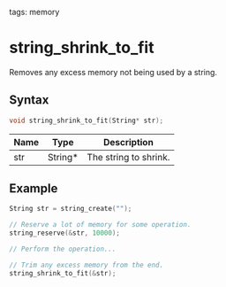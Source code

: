 tags: memory

# string_shrink_to_fit

Removes any excess memory not being used by a string.

## Syntax

```c
void string_shrink_to_fit(String* str);
```

| Name | Type | Description |
| --- | --- | --- |
| str | String* | The string to shrink. |

## Example

```c
String str = string_create("");

// Reserve a lot of memory for some operation.
string_reserve(&str, 10000);

// Perform the operation...

// Trim any excess memory from the end.
string_shrink_to_fit(&str);
```